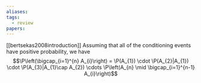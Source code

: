 ```yaml
---
aliases: 
tags:
  - review
papers:
---
```

[[bertsekas2008introduction]]
Assuming that all of the conditioning events have positive probability, we have
$$\P\left(\bigcap_{i=1}^{n} A_{i}\right) = \P(A_{1}) \cdot \P(A_{2}|A_{1}) \cdot \P(A_{3}|A_{1}\cap A_{2}) \cdots \P\left(A_{n} \mid \bigcap_{i=1}^{n-1} A_{i}\right)$$
